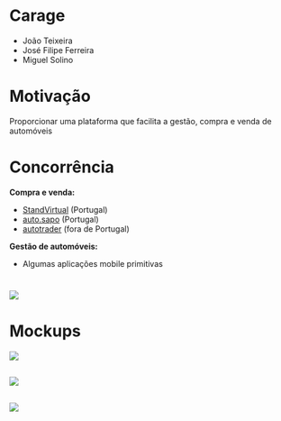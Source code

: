 # Carage

* João Teixeira
* José Filipe Ferreira
* Miguel Solino

# Motivação
Proporcionar uma plataforma que facilita a gestão, compra e venda de automóveis

# Concorrência
**Compra e venda:**

* [StandVirtual](https://www.standvirtual.pt) (Portugal)
* [auto.sapo](https://auto.sapo.pt) (Portugal)
* [autotrader](https://autotrader.co.uk) (fora de Portugal)

**Gestão de automóveis:**

* Algumas aplicações mobile primitivas

#
![](tecnologias.png)


# Mockups
![](landing_page.png)

##
![](landing_page_devices.png)

##
![](dashboard.png)

#
